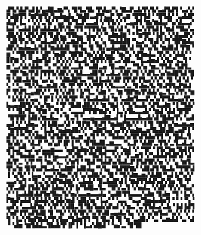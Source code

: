 ▟▜▞▟▟▚▟▐▞▄▟█▃▆▞▚▝▉▜▃▜▙▝▛▟▄▞▚▝▇▃▛▃▙▜▚▜▞▃▟▜▟▜▝▃▞▞▛▟▇▜▜▝▆▛▇▜▚▜▄▟▅▟▄▝▇▟▊▃▟▜▚▃▛▝▛▃▆▝█▜▜▟▝▝█▜▟▞▝▃▟▟▛▟▄▛▐▃▝▝▞▞▃▜▞▝▄▞▜▞▜▃▛▃▃▟▝▞▜▜▞▞▝▃▄▟▜▝▇▞▆▟▄▞▚▞▟▃▃▞▙▟▝▃▟▟▐▟▚▟▟▃▙▜▚▜▃▜▜▝▜▜▜▞▆▝▉▞▟▝▄▝▐▃▚▜▜▟▐▝▆▟▝▜▙▞▃▟█▞▟▝▟▜▞▟▜▝▊▟▚▃▜▜▙▃▝▟▄▞▞▝▚▟▆▟▇▝▝▝▆▜▛▝▐▟▚▝▞▟▄▟▛▞▝▟▊▜▚▞▙▝▚▟▃▟▛▞▛▃▆▟▜▃▜▝▄▝▄▝▆▟▟▟█▝▚▃▞▝▊▟▝▞▜▝█▛▇▟▄▟▛▞▅▟▅▃▙▜▟▝▆▟▟▟▊▝▊▜▄▝▊▝▉▞▄▟▄▟█▞▟▝▜▞▚▞▙▝▆▟▉▟▝▛▇▝▆▝▝▜▙▜▛▝▝▟▛▝▅▟▛▝▇▛▇▝▆▞▞▟▚▃▛▝▆▞▚▝▟▜▅▟▃▝▛▞▚▝▟▟▞▝▊▛▇▝▞▝▚▟▆▜▟▝▐▞▞▞▞▟▃▟▝▟▜▜▚▜▛▃▞▟▉▃▝▜▃▟▆▟▝▞▙▞▚▃▜▝▆▝▃▞▟▞▟▟▅▝▚▝▚▞▟▞▃▃▙▝▚▟▊▃▅▝▉▃▅▞▃▝▜▞▅▝▆▃▜▜▟▃▜▟▜▃▃▜▛▝▇▞▛▟▐▜▜▜▞▟▛▞▄▜▟▃▃▟▊▜▞▃▟▃▞▟▛▞▜▝▞▟▜▃▚▞▆▟█▜▟▝█▜▝▟▊▃▙▜▄▝▄▞▄▝▝▟▇▟█▜▃▝▜▟▐▃▟▞▟▛▐▜▚▛▐▜▄▞▞▞▚▝▉▝▟▝▟▝▚▝▝▃▝▜▞▞▅▃▆▟▊▞▙▝▛▝▛▝▞▞▜▜▝▞▙▃▃▞▃▝▊▟▅▞▙▝▊▟▜▜▄▛▇▟▛▝▛▟▜▃▄▟▛▞▝▃▜▝▞▟▜▝▐▞▜▃▝▟▇▝▃▝▇▝▉▛▇▞▛▟▟▞▄▃▜▃▚▜▚▝▆▝▐▞▟▞▞▃▄▝▐▛▐▝▞▞▙▜▛▝▚▜▃▟▃▟▟▝▆▝▃▟▅▜▃▃▛▃▚▞▛▜▟▃▄▞▛▃▙▃▄▟▉▜▞▃▚▞▆▃▝▝▛▝█▟▊▟▉▞▞▝▆▝▇▟▝▞▜▞▙▃▙▝▟▜▃▟▆▝▐▝▜▟▞▝▝▝▉▞▜▃▝▛▇▝▃▜▝▃▝▃▃▃▛▜▜▛▇▟▚▝▐▃▚▜▙▃▃▟▞▝▆▟▝▟▟▝█▜▛▝▉▜▜▛▐▟▊▞▆▃▙▃▝▝▊▃▜▝▃▃▄▃▃▟▇▃▟▝▐▃▃▃▙▃▟▞▟▝█▟▅▜▚▝▄▟▄▟▝▞▝▟▅▃▝▟▐▟▉▃▞▟▝▝▊▛▇▝▊▟▜▝▆▟▆▛▇▞▞▝▐▝▊▝█▜▚▞▅▃▆▃▅▝▇▜▜▜▙▞▃▝▐▃▙▝▅▟▆▟▉▞▞▝▚▟▇▜▄▞▄▞▛▞▅▟▇▃▆▜▙▟▊▟▉▃▅▛▐▝▟▜▞▝▚▞▞▟▇▟▝▟▜▟▜▞▙▃▆▝▄▜▝▝▚▝▜▟▅▞▅▜▛▟▜▟▅▜▜▝▚▝█▟▃▜▜▞▟▞▄▝▟▃▛▝▚▞▄▛▐▛▐▝▚▝▉▜▙▟▊▃▆▃▃▝▚▃▛▝▟▟▛▃▜▜▞▃▜▃▟▃▞▟▜▃▛▜▃▞▃▞▃▃▆▃▃▝▄▟▜▟▅▞▛▟▉▜▃▃▛▝▅▟▝▞▝▜▛▝▐▜▞▜▅▝█▟▐▜▝▟▝▜▅▟▅▝▃▜▜▜▄▃▃▞▚▜▙▝▝▜▙▜▜▃▝▞▞▝▛▃▆▜▝▞▚▟▟▟▜▟▛▟▝▟▟▞▛▃▝▞▛▝▜▝▆▞▚▃▝▞▆▜▝▝█▟▝▜▟▟▚▞▙▟▃▛▐▜▟▜▛▞▅▝▞▝▄▝▆▜▃▜▚▞▆▝▉▜▚▟▜▃▟▃▚▟▇▛▐▟▊▟▄▝▚▜▄▝▜▟▜▛▇▞▝▟▊▟▜▝▉▃▙▝▜▜▛▟▐▝▄▜▞▝▐▃▄▝▃▃▚▜▅▞▚▜▝▃▚▟▇▞▃▝█▝▝▜▞▟▆▃▅▞▟▟█▝▚▟▐▞▚▞▞▃▃▞▅▜▝▝▊▃▚▞▟▛▇▟▇▞▝▃▙▟▞▝▉▃▙▟▛▟▐▝▆▟▜▜▟▟▚▟▚▜▅▝█▝▛▞▛▃▟▛▐▜▟▞▙▛▐▟▅▞▞▛▐▞▜▟█▃▜▃▝▜▛▞▃▜▝▞▅▟▃▝▞▟▛▝▛▞▞▜▄▞▞▝▐▃▟▟▉▟▟▜▅▜▙▃▜▞▅▞▃▃▅▃▃▟▄▝▄▟▉▜▜▃▃▃▚▟▆▝▊▟▅▝▜▝▐▃▚▛▇▟▚▟▟▝▟▟▟▞▄▜▟▞▆▟▝▟▉▞▅▝▐▃▞▝▝▃▃▝▚▃▞▜▅▟▄▟▅▜▝▝▝▝▚▝▄▟▚▝▃▃▙▛▇▞▝▞▛▝▞▟▉▃▜▝▉▞▙▟▞▟▚▟▝▞▆▃▝▃▜▜▟▃▞▃▙▝▐▟▐▟▜▞▅▛▐▜▚▟▜▟█▝▊▝▜▞▝▞▙▜▛▞▚▞▛▟▊▃▄▟▃▜▄▝▞▞▚▞▆▜▃▞▚▞▞▝▞▝▜▝▐▃▚▜▅▛▇▟▞▜▚▜▄▞▜▟▆▜▜▝▜▝█▃▜▝█▝▅▝▃▟▉▞▝▃▝▃▆▟▟▝▃▝▟▝▝▟▆▝▇▜▟▟▃▜▙▟▞▛▐▛▐▝▐▃▞▟█▟▝▝▅▞▃▝▉▜▉

